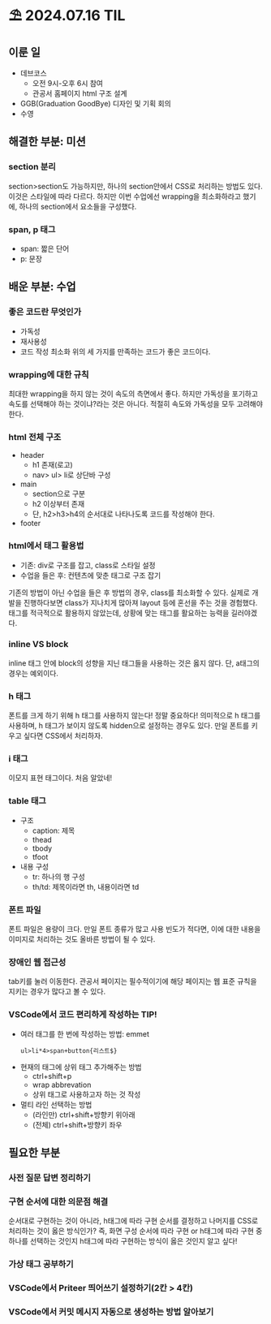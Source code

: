 # ⛱️ 2024.07.16 TIL

## 이룬 일

- 데브코스
  - 오전 9시-오후 6시 참여
  - 관공서 홈페이지 html 구조 설계
- GGB(Graduation GoodBye) 디자인 및 기획 회의
- 수영

## 해결한 부분: 미션

### section 분리

section>section도 가능하지만, 하나의 section안에서 CSS로 처리하는 방법도 있다.
이것은 스타일에 따라 다르다.
하지만 이번 수업에선 wrapping을 최소화하라고 했기에, 하나의 section에서 요소들을 구성했다.

### span, p 태그

- span: 짧은 단어
- p: 문장

## 배운 부분: 수업

### 좋은 코드란 무엇인가

- 가독성
- 재사용성
- 코드 작성 최소화
  위의 세 가지를 만족하는 코드가 좋은 코드이다.

### wrapping에 대한 규칙

최대한 wrapping을 하지 않는 것이 속도의 측면에서 좋다.
하지만 가독성을 포기하고 속도를 선택해야 하는 것이냐?라는 것은 아니다.
적절히 속도와 가독성을 모두 고려해야 한다.

### html 전체 구조

- header
  - h1 존재(로고)
  - nav> ul> li로 상단바 구성
- main
  - section으로 구분
  - h2 이상부터 존재
  - 단, h2>h3>h4의 순서대로 나타나도록 코드를 작성해야 한다.
- footer

### html에서 태그 활용법

- 기존: div로 구조를 잡고, class로 스타일 설정
- 수업을 들은 후: 컨텐츠에 맞춘 태그로 구조 잡기

기존의 방법이 아닌 수업을 들은 후 방법의 경우, class를 최소화할 수 있다.
실제로 개발을 진행하다보면 class가 지나치게 많아져 layout 등에 혼선을 주는 것을 경험했다.
태그를 적극적으로 활용하지 않았는데, 상황에 맞는 태그를 활요하는 능력을 길러야겠다.

### inline VS block

inline 태그 안에 block의 성향을 지닌 태그들을 사용하는 것은 옳지 않다.
단, a태그의 경우는 예외이다.

### h 태그

폰트를 크게 하기 위해 h 태그를 사용하지 않는다! 정말 중요하다!
의미적으로 h 태그를 사용하며, h 태그가 보이지 않도록 hidden으로 설정하는 경우도 있다.
만일 폰트를 키우고 싶다면 CSS에서 처리하자.

### i 태그

이모지 표현 태그이다. 처음 알았네!

### table 태그

- 구조
  - caption: 제목
  - thead
  - tbody
  - tfoot
- 내용 구성
  - tr: 하나의 행 구성
  - th/td: 제목이라면 th, 내용이라면 td

### 폰트 파일

폰트 파일은 용량이 크다.
만일 폰트 종류가 많고 사용 빈도가 적다면, 이에 대한 내용을 이미지로 처리하는 것도 올바른 방법이 될 수 있다.

### 장애인 웹 접근성

tab키를 눌러 이동한다. 관공서 페이지는 필수적이기에 해당 페이지는 웹 표준 규칙을 지키는 경우가 많다고 볼 수 있다.

### VSCode에서 코드 편리하게 작성하는 TIP!

- 여러 태그를 한 번에 작성하는 방법: emmet
  ```
  ul>li*4>span+button{리스트$}
  ```
- 현재의 태그에 상위 태그 추가해주는 방법
  - ctrl+shift+p
  - wrap abbrevation
  - 상위 태그로 사용하고자 하는 것 작성
- 멀티 라인 선택하는 방법
  - (라인만) ctrl+shift+방향키 위아래
  - (전체) ctrl+shift+방향키 좌우

## 필요한 부분

### 사전 질문 답변 정리하기

### 구현 순서에 대한 의문점 해결

순서대로 구현하는 것이 아니라, h태그에 따라 구현 순서를 결정하고 나머지를 CSS로 처리하는 것이 옳은 방식인가?
즉, 화면 구성 순서에 따라 구현 or h태그에 따라 구현 중 하나를 선택하는 것인지 h태그에 따라 구현하는 방식이 옳은 것인지 알고 싶다!

### 가상 태그 공부하기

### VSCode에서 Priteer 띄어쓰기 설정하기(2칸 > 4칸)

### VSCode에서 커밋 메시지 자동으로 생성하는 방법 알아보기
